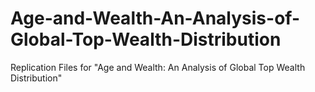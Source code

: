 # Age-and-Wealth-An-Analysis-of-Global-Top-Wealth-Distribution
Replication Files for "Age and Wealth: An Analysis of Global Top Wealth Distribution"
